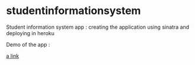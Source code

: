 # studentinformationsystem
Student information system app : creating the application using sinatra and deploying in heroku


Demo of the app :

[a link](https://studentinfoapp278.herokuapp.com/)
